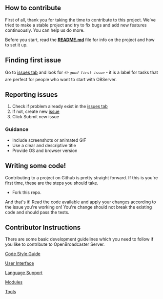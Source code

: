 ## How to contribute

First of all, thank you for taking the time to contribute to this project. We've tried to make a stable project and try to fix bugs and add new features continuously. You can help us do more. 

Before you start, read the **[README.md](https://github.com/openbroadcaster/observer/blob/main/README.MD)** file for info on the project and how to set it up.

## Finding first issue

Go to [issues tab](https://github.com/openbroadcaster/observer/issues) and look for *✏️ `good first issue`* - it is a label for tasks that are perfect for people who want to start with OBServer.

## Reporting issues

 1. Check if problem already exist in the [issues tab](https://github.com/openbroadcaster/observer/issues)
 2. If not, create new [issue](https://github.com/openbroadcaster/observer/issues/new/choose)
 3. Click Submit new issue

### Guidance
 * Include screenshots or animated GIF
 * Use a clear and descriptive title
 * Provide OS and browser version

## Writing some code!

Contributing to a project on Github is pretty straight forward. If this is you're first time, these are the steps you should take.

- Fork this repo.

And that's it! Read the code available and apply your changes according to the issue you're working on! 
You're change should not break the existing code and should pass the tests.

## Contributor Instructions

There are some basic development guidelines which you need to follow if you like to contribute to OpenBroadcaster Server.

[Code Style Guide](https://github.com/openbroadcaster/observer/blob/main/docs/StyleGuide.md)

[User Interface](https://github.com/openbroadcaster/observer/blob/main/docs/UserInterface.md)

[Language Support](https://github.com/openbroadcaster/observer/blob/main/docs/LanguageSupport.md)

[Modules](https://github.com/openbroadcaster/observer/blob/main/docs/Modules.md)

[Tools](https://github.com/openbroadcaster/observer/blob/main/docs/Tools.md)
